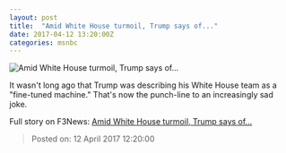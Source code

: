 ```yaml
---
layout: post
title:  "Amid White House turmoil, Trump says of..."
date: 2017-04-12 13:20:00Z
categories: msnbc
---
```


![Amid White House turmoil, Trump says of...](http://www.msnbc.com/sites/msnbc/files/styles/ratio--1_91-1--1200x630/public/afp_ki8tq.jpg?itok=JRMHi4LG)

It wasn't long ago that Trump was describing his White House team as a "fine-tuned machine." That's now the punch-line to an increasingly sad joke.


Full story on F3News: [Amid White House turmoil, Trump says of...](http://www.f3nws.com/n/fgXtQC)

> Posted on: 12 April 2017 12:20:00
